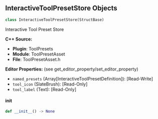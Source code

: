 ## InteractiveToolPresetStore Objects

```python
class InteractiveToolPresetStore(StructBase)
```

Interactive Tool Preset Store

**C++ Source:**

- **Plugin**: ToolPresets
- **Module**: ToolPresetAsset
- **File**: ToolPresetAsset.h

**Editor Properties:** (see get_editor_property/set_editor_property)

- ``named_presets`` (Array[InteractiveToolPresetDefinition]):  [Read-Write]
- ``tool_icon`` (SlateBrush):  [Read-Only]
- ``tool_label`` (Text):  [Read-Only]

<a id="unreal.InteractiveToolPresetStore.__init__"></a>

#### __init__

```python
def __init__() -> None
```

<a id="unreal.NNEDenoiserBaseMappingData"></a>